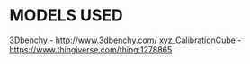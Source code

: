# MODELS USED

3Dbenchy - http://www.3dbenchy.com/
xyz_CalibrationCube - https://www.thingiverse.com/thing:1278865
